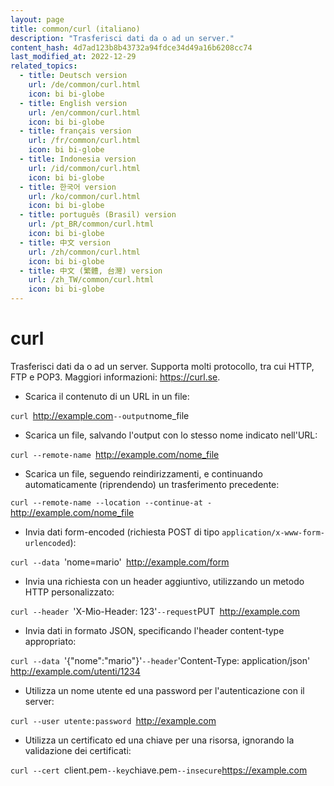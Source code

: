```yaml
---
layout: page
title: common/curl (italiano)
description: "Trasferisci dati da o ad un server."
content_hash: 4d7ad123b8b43732a94fdce34d49a16b6208cc74
last_modified_at: 2022-12-29
related_topics:
  - title: Deutsch version
    url: /de/common/curl.html
    icon: bi bi-globe
  - title: English version
    url: /en/common/curl.html
    icon: bi bi-globe
  - title: français version
    url: /fr/common/curl.html
    icon: bi bi-globe
  - title: Indonesia version
    url: /id/common/curl.html
    icon: bi bi-globe
  - title: 한국어 version
    url: /ko/common/curl.html
    icon: bi bi-globe
  - title: português (Brasil) version
    url: /pt_BR/common/curl.html
    icon: bi bi-globe
  - title: 中文 version
    url: /zh/common/curl.html
    icon: bi bi-globe
  - title: 中文 (繁體, 台灣) version
    url: /zh_TW/common/curl.html
    icon: bi bi-globe
---
```

# curl

Trasferisci dati da o ad un server.
Supporta molti protocollo, tra cui HTTP, FTP e POP3.
Maggiori informazioni: <https://curl.se>.

- Scarica il contenuto di un URL in un file:

`curl `<span class="tldr-var badge badge-pill bg-dark-lm bg-white-dm text-white-lm text-dark-dm font-weight-bold">http://example.com</span>` --output `<span class="tldr-var badge badge-pill bg-dark-lm bg-white-dm text-white-lm text-dark-dm font-weight-bold">nome_file</span>

- Scarica un file, salvando l'output con lo stesso nome indicato nell'URL:

`curl --remote-name `<span class="tldr-var badge badge-pill bg-dark-lm bg-white-dm text-white-lm text-dark-dm font-weight-bold">http://example.com/nome_file</span>

- Scarica un file, seguendo reindirizzamenti, e continuando automaticamente (riprendendo) un trasferimento precedente:

`curl --remote-name --location --continue-at - `<span class="tldr-var badge badge-pill bg-dark-lm bg-white-dm text-white-lm text-dark-dm font-weight-bold">http://example.com/nome_file</span>

- Invia dati form-encoded (richiesta POST di tipo `application/x-www-form-urlencoded`):

`curl --data `<span class="tldr-var badge badge-pill bg-dark-lm bg-white-dm text-white-lm text-dark-dm font-weight-bold">'nome=mario'</span>` `<span class="tldr-var badge badge-pill bg-dark-lm bg-white-dm text-white-lm text-dark-dm font-weight-bold">http://example.com/form</span>

- Invia una richiesta con un header aggiuntivo, utilizzando un metodo HTTP personalizzato:

`curl --header `<span class="tldr-var badge badge-pill bg-dark-lm bg-white-dm text-white-lm text-dark-dm font-weight-bold">'X-Mio-Header: 123'</span>` --request `<span class="tldr-var badge badge-pill bg-dark-lm bg-white-dm text-white-lm text-dark-dm font-weight-bold">PUT</span>` `<span class="tldr-var badge badge-pill bg-dark-lm bg-white-dm text-white-lm text-dark-dm font-weight-bold">http://example.com</span>

- Invia dati in formato JSON, specificando l'header content-type appropriato:

`curl --data `<span class="tldr-var badge badge-pill bg-dark-lm bg-white-dm text-white-lm text-dark-dm font-weight-bold">'{"nome":"mario"}'</span>` --header `<span class="tldr-var badge badge-pill bg-dark-lm bg-white-dm text-white-lm text-dark-dm font-weight-bold">'Content-Type: application/json'</span>` `<span class="tldr-var badge badge-pill bg-dark-lm bg-white-dm text-white-lm text-dark-dm font-weight-bold">http://example.com/utenti/1234</span>

- Utilizza un nome utente ed una password per l'autenticazione con il server:

`curl --user utente:password `<span class="tldr-var badge badge-pill bg-dark-lm bg-white-dm text-white-lm text-dark-dm font-weight-bold">http://example.com</span>

- Utilizza un certificato ed una chiave per una risorsa, ignorando la validazione dei certificati:

`curl --cert `<span class="tldr-var badge badge-pill bg-dark-lm bg-white-dm text-white-lm text-dark-dm font-weight-bold">client.pem</span>` --key `<span class="tldr-var badge badge-pill bg-dark-lm bg-white-dm text-white-lm text-dark-dm font-weight-bold">chiave.pem</span>` --insecure `<span class="tldr-var badge badge-pill bg-dark-lm bg-white-dm text-white-lm text-dark-dm font-weight-bold">https://example.com</span>
